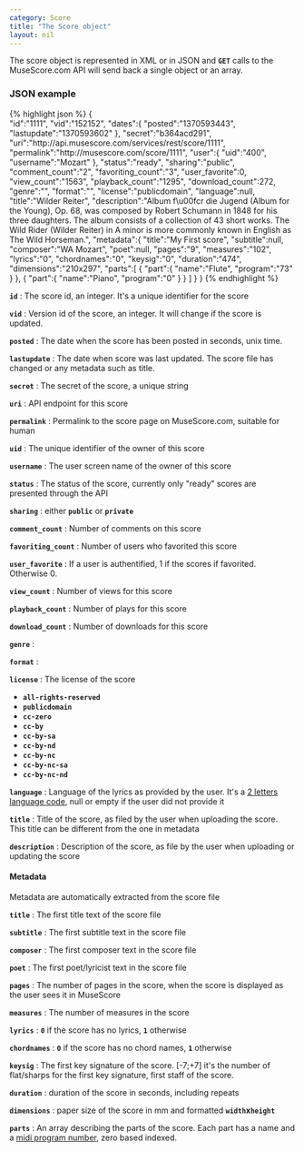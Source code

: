 ```yaml
---
category: Score
title: "The Score object"
layout: nil
---
```


The score object is represented in XML or in JSON and **`GET`** calls to the MuseScore.com API will send back a single object or an array.

### JSON example

{% highlight json %}
{  
   "id":"1111",
   "vid":"152152",
   "dates":{
      "posted":"1370593443",
      "lastupdate":"1370593602"
   },
   "secret":"b364acd291",
   "uri":"http:\/\/api.musescore.com\/services\/rest\/score\/1111",
   "permalink":"http:\/\/musescore.com\/score\/1111",
   "user":{
      "uid":"400",
      "username":"Mozart"
   },
   "status":"ready",
   "sharing":"public",
   "comment_count":"2",
   "favoriting_count":"3",
   "user_favorite":0,
   "view_count":"1563",
   "playback_count":"1295",
   "download_count":272,
   "genre":"",
   "format":"",
   "license":"publicdomain",
   "language":null,
   "title":"Wilder Reiter",
   "description":"Album f\u00fcr die Jugend (Album for the Young), Op. 68, was composed by Robert Schumann in 1848 for his three daughters. The album consists of a collection of 43 short works. The Wild Rider (Wilder Reiter) in A minor is more commonly known in English as The Wild Horseman.",
   "metadata":{
      "title":"My First score",
      "subtitle":null,
      "composer":"WA Mozart",
      "poet":null,
      "pages":"9",
      "measures":"102",
      "lyrics":"0",
      "chordnames":"0",
      "keysig":"0",
      "duration":"474",
      "dimensions":"210x297",
      "parts":[
         {
            "part":{
               "name":"Flute",
               "program":"73"
            }
         },
         {
            "part":{
               "name":"Piano",
               "program":"0"
            }
         }
      ]
   }
}
{% endhighlight %}

**`id`**
: The score id, an integer. It's a unique identifier for the score

**`vid`**
: Version id of the score, an integer. It will change if the score is updated.

**`posted`**
: The date when the score has been posted in seconds, unix time.

**`lastupdate`**
: The date when score was last updated. The score file has changed or any metadata such as title.

**`secret`**
: The secret of the score, a unique string

**`uri`**
: API endpoint for this score

**`permalink`**
: Permalink to the score page on MuseScore.com, suitable for human

**`uid`**
: The unique identifier of the owner of this score

**`username`**
: The user screen name of the owner of this score

**`status`**
: The status of the score, currently only "ready" scores are presented through the API

**`sharing`**
: either **`public`** or **`private`**

**`comment_count`**
: Number of comments on this score

**`favoriting_count`**
: Number of users who favorited this score

**`user_favorite`**
: If a user is authentified, 1 if the scores if favorited. Otherwise 0.

**`view_count`**
: Number of views for this score

**`playback_count`**
: Number of plays for this score

**`download_count`**
: Number of downloads for this score

**`genre`**
:

**`format`**
:

**`license`**
: The license of the score 
* **`all-rights-reserved`**
* **`publicdomain`**
* **`cc-zero`**
* **`cc-by`**
* **`cc-by-sa`**
* **`cc-by-nd`**
* **`cc-by-nc`**
* **`cc-by-nc-sa`**
* **`cc-by-nc-nd`**

**`language`**
: Language of the lyrics as provided by the user. It's a [2 letters language code](http://api.drupal.org/api/function/_locale_get_predefined_list/6), null or empty if the user did not provide it

**`title`**
: Title of the score, as filed by the user when uploading the score. This title can be different from the one in metadata

**`description`**
: Description of the score, as file by the user when uploading or updating the score

#### Metadata

Metadata are automatically extracted from the score file

**`title`**
: The first title text of the score file

**`subtitle`**
: The first subtitle text in the score file

**`composer`**
: The first composer text in the score file

**`poet`**
: The first poet/lyricist text in the score file

**`pages`**
: The number of pages in the score, when the score is displayed as the user sees it in MuseScore 

**`measures`**
: The number of measures in the score

**`lyrics`**
: **`0`** if the score has no lyrics, **`1`** otherwise

**`chordnames`**
: **`0`** if the score has no chord names, **`1`** otherwise

**`keysig`**
: The first key signature of the score. \[-7;+7\] it's the number of flat/sharps for the first key signature, first staff of the score.

**`duration`**
: duration of the score in seconds, including repeats

**`dimensions`**
: paper size of the score in mm and formatted **`width`**x**`height`**

**`parts`**
: An array describing the parts of the score. Each part has a name and a [midi program number](http://en.wikipedia.org/wiki/General_MIDI#Melodic_sounds), zero based indexed.
